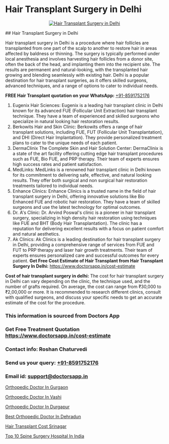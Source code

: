 # Hair Transplant Surgery in Delhi

<p align="center">
  <a href="https://doctorsapp.co.in/uploads/treatment_image/Finding%20the%20best%20hair%20clinic.jpg">
    <img src="https://doctorsapp.co.in/treatment/hair-transplant" alt="Hair Transplant Surgery in Delhi">
  </a>
</p>
## Hair Transplant Surgery in Delhi

Hair transplant surgery in Delhi is a procedure where hair follicles are transplanted from one part of the scalp to another to restore hair in areas affected by baldness or thinning. The surgery is typically performed under local anesthesia and involves harvesting hair follicles from a donor site, often the back of the head, and implanting them into the recipient site. The results are permanent and natural-looking, with the transplanted hair growing and blending seamlessly with existing hair. Delhi is a popular destination for hair transplant surgeries, as it offers skilled surgeons, advanced techniques, and a range of options to cater to individual needs.

**FREE Hair Transplant quotation on your WhatsApp:**  [+91-8591752176](https://api.whatsapp.com/send?phone=8591752176)

1) Eugenix Hair Sciences: Eugenix is a leading hair transplant clinic in Delhi known for its advanced FUE (Follicular Unit Extraction) hair transplant technique. They have a team of experienced and skilled surgeons who specialize in natural looking hair restoration results.
2) Berkowits Hair and Skin Clinic: Berkowits offers a range of hair transplant solutions, including FUE, FUT (Follicular Unit Transplantation), and DHI (Direct Hair Implantation). They provide personalized treatment plans to cater to the unique needs of each patient.
3) DermaClinix   The Complete Skin and Hair Solution Center: DermaClinix is a state of the art facility offering cutting edge hair transplant procedures such as FUE, Bio FUE, and PRP therapy. Their team of experts ensures high success rates and patient satisfaction.
4) MedLinks: MedLinks is a renowned hair transplant clinic in Delhi known for its commitment to delivering safe, effective, and natural looking results. They offer both surgical and non surgical hair restoration treatments tailored to individual needs.
5) Enhance Clinics: Enhance Clinics is a trusted name in the field of hair transplant surgery in Delhi, offering innovative solutions like Bio Enhanced FUE and robotic hair restoration. They have a team of skilled surgeons and use the latest technology for optimal outcomes.
6) Dr. A's Clinic: Dr. Arvind Poswal's clinic is a pioneer in hair transplant surgery, specializing in high density hair restoration using techniques like FUE and BHT (Body Hair Transplantation). The clinic has a reputation for delivering excellent results with a focus on patient comfort and natural aesthetics.
7) Ak Clinics: Ak Clinics is a leading destination for hair transplant surgery in Delhi, providing a comprehensive range of services from FUE and FUT to PRP therapy and laser hair growth treatments. Their team of experts ensures personalized care and successful outcomes for every patient.
**Get Free Cost Estimate of Hair Transplant from Hair Transplant Surgery In Delhi:** https://www.doctorsapp.in/cost-estimate

**Cost of hair transplant surgery in delhi:**
The cost for hair transplant surgery in Delhi can vary depending on the clinic, the technique used, and the number of grafts required. On average, the cost can range from ₹30,000 to ₹2,00,000 or more. It is recommended to research different clinics, consult with qualified surgeons, and discuss your specific needs to get an accurate estimate of the cost for the procedure.

### This information is sourced from Doctors App 
### Get Free Treatment Quotation https://www.doctorsapp.in/cost-estimate
### Contact info: Roshan Chaturvedi 
### Send us your query: [+91-8591752176](https://api.whatsapp.com/send?phone=8591752176) 
### Email id: support@doctorsapp.in

[Orthopedic Doctor In Gurgaon](https://www.linkedin.com/pulse/orthopedic-doctor-gurgaon-doctorsapp-dhaka-f1x1e?trackingId=o48%2Fe7uKVNS4ILxItDOLVg%3D%3D&lipi=urn%3Ali%3Apage%3Ad_flagship3_company_admin%3Bo%2BosOGJBSO63YocmsfjAZA%3D%3D)

[Orthopedic Doctor In Vashi](https://www.linkedin.com/pulse/orthopedic-doctor-vashi-doctorsapp-united-arab-emirates-w3gse?trackingId=3NkGU5%2BMk57HfFgkEE0Kpg%3D%3D&lipi=urn%3Ali%3Apage%3Ad_flagship3_company_admin%3Bc8cvKR%2BzQDObJJNC2LloLw%3D%3D)

[Orthopedic Doctor In Durgapur](https://medium.com/@devenderrathi97/orthopedic-doctor-in-durgapur-a42d10c31574)

[Best Orthopedic Doctor In Dehradun](https://medium.com/@manish632504/best-orthopedic-doctor-in-dehradun-e89e1dfa3b32)

[Hair Transplant Cost Srinagar](https://doctors-apps.github.io/doctorsapp/hair-transplant-cost-srinagar)

[Top 10 Spine Surgery Hospital In India](https://doctors-apps.github.io/doctorsapp/top-10-spine-surgery-hospital-in-india)

